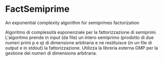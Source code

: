 # FactSemiprime
An exponential complexity algorithm for semiprimes factorization

Algoritmo di complessità esponenziale per la fattorizzazione di semiprimi.
L'algoritmo prende in input (da file) un intero semiprimo (prodotto di due numeri primi p e q) di dimensione arbitraria e ne restituisce (in un file di output e in stdout) la fattorizzazione.
Utilizza la libreria esterna GMP per la gestione dei numeri di dimensione arbitraria. 
